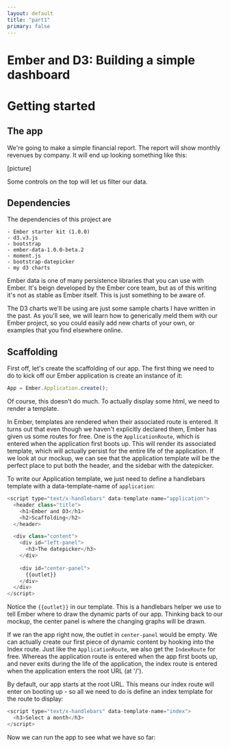 ```yaml
---
layout: default
title: "part1"
primary: false
---
```


Ember and D3: Building a simple dashboard
=========================================

Getting started
===============

The app
-------

We're going to make a simple financial report. The report will show monthly revenues by company. It will end up looking something like this:

[picture]

Some controls on the top will let us filter our data.


Dependencies
------------

The dependencies of this project are

	- Ember starter kit (1.0.0)
	- d3.v3.js
	- bootstrap
	- ember-data-1.0.0-beta.2
	- moment.js
	- bootstrap-datepicker
	- my d3 charts

Ember data is one of many persistence libraries that you can use with Ember. It's beign developed by the Ember core team, but as of this writing it's not as stable as Ember itself. This is just something to be aware of.

The D3 charts we'll be using are just some sample charts I have written in the past. As you'll see, we will learn how to generically meld them with our Ember project, so you could easily add new charts of your own, or examples that you find elsewhere online.	


Scaffolding
-----------

First off, let's create the scaffolding of our app. The first thing we need to do to kick off our Ember application is create an instance of it:

```js
App = Ember.Application.create();
```

Of course, this doesn't do much. To actually display some html, we need to render a template.

In Ember, templates are rendered when their associated route is entered. It turns out that even though we haven't explicitly declared them, Ember has given us some routes for free. One is the `ApplicationRoute`, which is entered when the application first boots up. This will render its associated template, which will actually persist for the entire life of the application. If we look at our mockup, we can see that the application template will be the perfect place to put both the header, and the sidebar with the datepicker.

To write our Application template, we just need to define a handlebars template with a data-template-name of `application`:

```js
<script type="text/x-handlebars" data-template-name="application">
  <header class="title">
    <h1>Ember and D3</h1>
    <h2>Scaffolding</h2>
  </header>

  <div class="content"> 
    <div id="left-panel">
      <h3>The datepicker</h3>
    </div>
    
    <div id="center-panel">
      {{outlet}}
    </div>
  </div>
</script>
```

Notice the `{{outlet}}` in our template. This is a handlebars helper we use to tell Ember where to draw the dynamic parts of our app. Thinking back to our mockup, the center panel is where the changing graphs will be drawn.

If we ran the app right now, the outlet in `center-panel` would be empty. We can actually create our first piece of dynamic content by hooking into the Index route. Just like the `ApplicationRoute`, we also get the `IndexRoute` for free. Whereas the application route is entered when the app first boots up, and never exits during the life of the application, the index route is entered when the application enters the root URL (at '/').

By default, our app starts at the root URL. This means our index route will enter on booting up - so all we need to do is define an index template for the route to display:

```js
<script type="text/x-handlebars" data-template-name="index">
  <h3>Select a month</h3>
</script>
```

Now we can run the app to see what we have so far:

